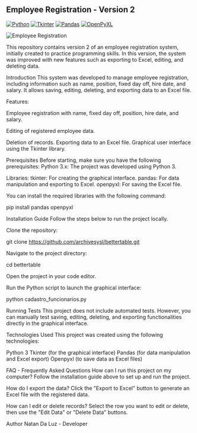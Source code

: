 ## Employee Registration - Version 2

[![Python](https://img.shields.io/badge/Python-3776AB?style=flat&logo=python&logoColor=white)]()
[![Tkinter](https://img.shields.io/badge/Tkinter-FF6F61?style=flat&logo=python&logoColor=white)]()
[![Pandas](https://img.shields.io/badge/Pandas-150458?style=flat&logo=pandas&logoColor=white)]()
[![OpenPyXL](https://img.shields.io/badge/OpenPyXL-000000?style=flat&logo=python&logoColor=white)]()

![Employee Registration](https://i.imgur.com/qFp4BP3.png)

This repository contains version 2 of an employee registration system, initially created to practice programming skills. In this version, the system was improved with new features such as exporting to Excel, editing, and deleting data.

Introduction
This system was developed to manage employee registration, including information such as name, position, fixed day off, hire date, and salary. It allows saving, editing, deleting, and exporting data to an Excel file.

Features:

Employee registration with name, fixed day off, position, hire date, and salary.

Editing of registered employee data.

Deletion of records.
Exporting data to an Excel file.
Graphical user interface using the Tkinter library.

Prerequisites
Before starting, make sure you have the following prerequisites:
Python 3.x: The project was developed using Python 3.

Libraries:
tkinter: For creating the graphical interface.
pandas: For data manipulation and exporting to Excel.
openpyxl: For saving the Excel file.

You can install the required libraries with the following command:

pip install pandas openpyxl

Installation Guide
Follow the steps below to run the project locally.

Clone the repository:

git clone https://github.com/archivesysl/bettertable.git


Navigate to the project directory:

cd bettertable

Open the project in your code editor.

Run the Python script to launch the graphical interface:

python cadastro_funcionarios.py

Running Tests
This project does not include automated tests. However, you can manually test saving, editing, deleting, and exporting functionalities directly in the graphical interface.

Technologies Used
This project was created using the following technologies:

Python 3
Tkinter (for the graphical interface)
Pandas (for data manipulation and Excel export)
Openpyxl (to save data as Excel files)

 FAQ - Frequently Asked Questions
How can I run this project on my computer?
Follow the installation guide above to set up and run the project.

How do I export the data?
Click the "Export to Excel" button to generate an Excel file with the registered data.

How can I edit or delete records?
Select the row you want to edit or delete, then use the "Edit Data" or "Delete Data" buttons.

Author
Natan Da Luz - Developer
